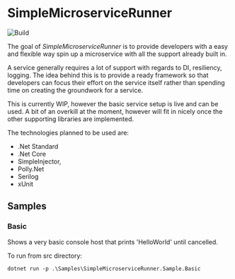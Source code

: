 # SimpleMicroserviceRunner

![Build](https://github.com/nullfound/SimpleMicroserviceRunner/workflows/Build/badge.svg?branch=master)

The goal of *SimpleMicroserviceRunner* is to provide developers with a easy and flexible way spin up a microservice with all the support already built in. 

A service generally requires a lot of support with regards to DI, resiliency, logging. The idea behind this is to provide a ready framework so that developers can focus their effort on the service itself rather than spending time on creating the groundwork for a service.

This is currently WIP, however the basic service setup is live and can be used. A bit of an overkill at the moment, however will fit in nicely once the other supporting libraries are implemented.

The technologies planned to be used are:
* .Net Standard
* .Net Core
* SimpleInjector,
* Polly.Net
* Serilog
* xUnit

## Samples

### Basic
Shows a very basic console host that prints 'HelloWorld' until cancelled.

To run from src directory:
```
dotnet run -p .\Samples\SimpleMicroserviceRunner.Sample.Basic
```
